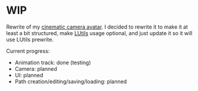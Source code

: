 # WIP
Rewrite of my [cinematic camera avatar](https://github.com/lexize/LCamera). I decided to rewrite it to make it at least a bit structured, make [LUtils](https://github.com/lexize/lutils) usage optional, and just update it so it will use LUtils prewrite.

Current progress:
* Animation track: done (testing)
* Camera: planned
* UI: planned
* Path creation/editing/saving/loading: planned